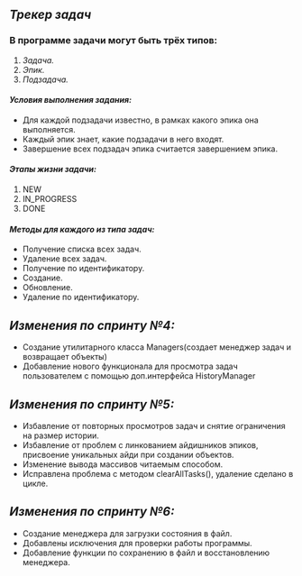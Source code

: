 ## *Трекер задач*

### В программе задачи могут быть трёх типов:
1. *_Задача._*
2. *_Эпик_.*
3. *_Подзадача._*    

#### ___**Условия выполнения задания:**___

* Для каждой подзадачи известно, в рамках какого эпика она выполняется.
* Каждый эпик знает, какие подзадачи в него входят.
* Завершение всех подзадач эпика считается завершением эпика.
####  ___**Этапы жизни задачи:**___
1. NEW
2. IN_PROGRESS
3. DONE

####  ___**Методы для каждого из типа задач:**___

* Получение списка всех задач.
* Удаление всех задач.
* Получение по идентификатору.
* Создание. 
* Обновление. 
* Удаление по идентификатору.

##  ___**Изменения по спринту №4:**___

* Создание утилитарного класса Managers(создает менеджер задач и возвращает объекты)
* Добавление нового функционала для просмотра задач пользователем с помощью доп.интерфейса HistoryManager 

##  ___**Изменения по спринту №5:**___

* Избавление  от повторных просмотров задач и снятие ограничения на размер истории.
* Избавление от проблем с линкованием айдишников эпиков, присвоение уникальных айди при создании объектов.
* Изменение вывода массивов читаемым способом.
* Исправлена проблема с методом clearAllTasks(), удаление сделано в цикле.

##  ___**Изменения по спринту №6:**___

* Создание менеджера для загрузки состояния в файл.
* Добавлены исключения для проверки работы программы.
* Добавление функции по сохранению в файл и восстановлению менеджера.

